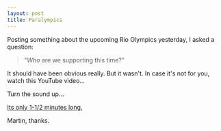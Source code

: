```yaml
---
layout: post
title: Paralympics
---
```


Posting something about the upcoming Rio Olympics yesterday, I asked a question:

> "*Who* are we supporting this time?"

It should have been obvious really.  But it wasn't.  In case it's not for you, watch this YouTube video…

Turn the sound up…

[Its only 1-1/2 minutes long.](https://youtu.be/kKTamH__xuQ)

Martin, thanks.
